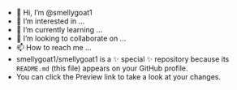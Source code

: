 - 👋 Hi, I’m @smellygoat1
- 👀 I’m interested in ...
- 🌱 I’m currently learning ...
- 💞️ I’m looking to collaborate on ...
- 📫 How to reach me ...
- smellygoat1/smellygoat1 is a ✨ special ✨ repository because its `README.md` (this file) appears on your GitHub profile.
- You can click the Preview link to take a look at your changes.
